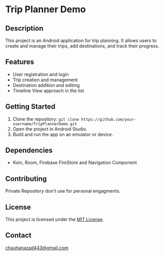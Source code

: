 # Trip Planner Demo

## Description

This project is an Android application for trip planning. It allows users to create and manage their trips, add destinations, and track their progress.

## Features

* User registration and login
* Trip creation and management
* Destination addition and editing
* Timeline View approach in the list

## Getting Started

1. Clone the repository: `git clone https://github.com/your-username/TripPlannerDemo.git`
2. Open the project in Android Studio.
3. Build and run the app on an emulator or device.

## Dependencies

* Koin, Room, Firebase FireStore and Navigation Component

## Contributing
Private Repository don't use for personal engagments.

## License

This project is licensed under the [MIT License](LICENSE).

## Contact
chauhanazad443@gmail.com
